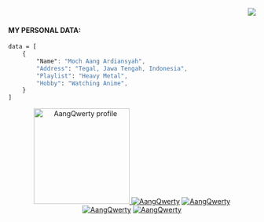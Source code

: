 <img align="right" src="https://media4.giphy.com/media/N5yFyURQlHTh3NUxn2/giphy.gif?cid=6c09b95283jn4mhdaqt3h89ieums63y98aauom7xlqm10726&ep=v1_internal_gif_by_id&rid=giphy.gif&ct=g"><br/>

#### MY PERSONAL DATA:
``` css
data = [
    {
        "Name": "Moch Aang Ardiansyah",
        "Address": "Tegal, Jawa Tengah, Indonesia",
        "Playlist": "Heavy Metal",
        "Hobby": "Watching Anime",
    }
]
```

<p align="center"><a href="https://github.com/AangQwerty"><img src="https://avatars.githubusercontent.com/u/62897038?v=4" height='195' alt="AangQwerty profile">
<a href="https://github.com/AangQwerty"><img title="AangQwerty" src="https://github-readme-stats.vercel.app/api?username=AangQwerty&show_icons=true&include_all_commits=true&theme=radical&cache_seconds=3200"></a>
<a href="https://github.com/AangQwerty"><img title="AangQwerty" src="https://github-readme-stats.vercel.app/api/top-langs/?username=AangQwerty&layout=compact&theme=nightowl"></a><br>
<a href="https://github.com/AangQwerty"><img title="AangQwerty" src="https://komarev.com/ghpvc/?username=AangQwerty&label=Views&color=blue&style=plastic"></a>
<a href="https://github.com/AangQwerty"><img title="AangQwerty" src="https://img.shields.io/github/followers/AangQwerty?label=follow&style=social"></a>
</p><br>
